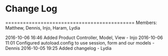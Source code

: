 # Change Log 

============================================
Members: Matthew, Dennis, Injo, Haram, Lydia

2016-10-06 16:46 Added Product Controller, Model, View - Injo
2016-10-06 11:01 Configured autoload.config to use session, form and our models - Dennis
2016-10-05 19:25 Added changelog - Lydia
